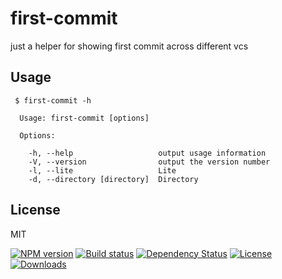 # first-commit
just a helper for showing first commit across different vcs

## Usage

```
 $ first-commit -h

  Usage: first-commit [options]

  Options:

    -h, --help                   output usage information
    -V, --version                output the version number
    -l, --lite                   Lite
    -d, --directory [directory]  Directory
```

## License

MIT

[![NPM version][npm-image]][npm-url]
[![Build status][travis-image]][travis-url]
[![Dependency Status][david-image]][david-url]
[![License][license-image]][license-url]
[![Downloads][downloads-image]][downloads-url]


[npm-image]: https://img.shields.io/npm/v/first-commit.svg?style=flat-square
[npm-url]: https://npmjs.org/package/first-commit
[travis-image]: https://img.shields.io/travis/zhuangya/first-commit.svg?style=flat-square
[travis-url]: https://travis-ci.org/zhuangya/first-commit
[david-image]: http://img.shields.io/david/zhuangya/first-commit.svg?style=flat-square
[david-url]: https://david-dm.org/zhuangya/first-commit
[license-image]: http://img.shields.io/npm/l/first-commit.svg?style=flat-square
[license-url]: LICENSE
[downloads-image]: http://img.shields.io/npm/dm/first-commit.svg?style=flat-square
[downloads-url]: https://npmjs.org/package/first-commit

